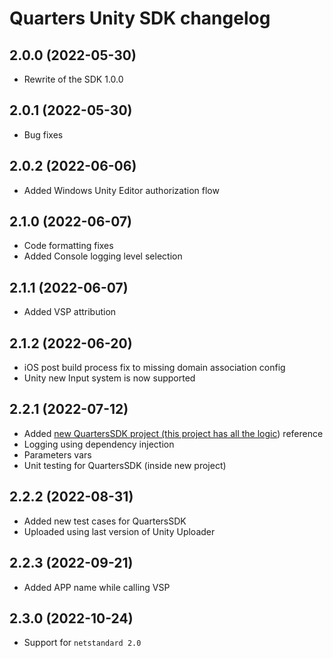 # Quarters Unity SDK changelog

## 2.0.0 (2022-05-30)
- Rewrite of the SDK 1.0.0


## 2.0.1 (2022-05-30)
- Bug fixes

## 2.0.2 (2022-06-06)
- Added Windows Unity Editor authorization flow

## 2.1.0 (2022-06-07)
- Code formatting fixes
- Added Console logging level selection

## 2.1.1 (2022-06-07)
- Added VSP attribution

## 2.1.2 (2022-06-20)
- iOS post build process fix to missing domain association config
- Unity new Input system is now supported

## 2.2.1 (2022-07-12)
- Added [new QuartersSDK project (this project has all the logic](https://github.com/weiks/quarters-unity-sdk/tree/master/QuartersSDK)) reference
- Logging using dependency injection
- Parameters vars
- Unit testing for QuartersSDK (inside new project)

## 2.2.2 (2022-08-31)
- Added new test cases for QuartersSDK
- Uploaded using last version of Unity Uploader
  
## 2.2.3 (2022-09-21)
- Added APP name while calling VSP 

## 2.3.0 (2022-10-24)
- Support for `netstandard 2.0`